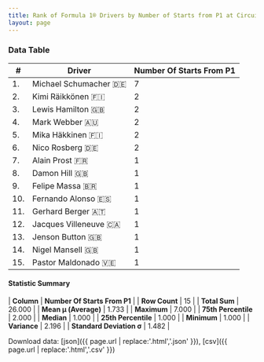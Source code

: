 ```yaml
---
title: Rank of Formula 1® Drivers by Number of Starts from P1 at Circuit de Catalunya
layout: page
---
```


<canvas id="chart" width="400" height="180"></canvas>
<script>
var data = {
    "datasets": [
        {
            "backgroundColor": [
                "#9C8E8D",
                "#9C8E8D",
                "#9C8E8D",
                "#9C8E8D",
                "#9C8E8D",
                "#9C8E8D",
                "#9C8E8D",
                "#9C8E8D",
                "#9C8E8D",
                "#9C8E8D",
                "#9C8E8D",
                "#9C8E8D",
                "#9C8E8D",
                "#9C8E8D",
                "#9C8E8D"
            ],
            "borderColor": [
                "#1D181E",
                "#1D181E",
                "#1D181E",
                "#1D181E",
                "#1D181E",
                "#1D181E",
                "#1D181E",
                "#1D181E",
                "#1D181E",
                "#1D181E",
                "#1D181E",
                "#1D181E",
                "#1D181E",
                "#1D181E",
                "#1D181E"
            ],
            "borderWidth": 1,
            "data": [
                7.0,
                2.0,
                2.0,
                2.0,
                2.0,
                2.0,
                1.0,
                1.0,
                1.0,
                1.0,
                1.0,
                1.0,
                1.0,
                1.0,
                1.0
            ],
            "label": "Number Of Starts From P1"
        }
    ],
    "labels": [
        "Michael Schumacher",
        "Kimi Räikkönen",
        "Lewis Hamilton",
        "Mark Webber",
        "Mika Häkkinen",
        "Nico Rosberg",
        "Alain Prost",
        "Damon Hill",
        "Felipe Massa",
        "Fernando Alonso",
        "Gerhard Berger",
        "Jacques Villeneuve",
        "Jenson Button",
        "Nigel Mansell",
        "Pastor Maldonado"
    ]
};
var options = {
  legend: {
    display: false
  },
  scales: {
    xAxes: [{
      ticks: {
        beginAtZero: true,
        maxRotation: 180,
        display: window.innerWidth > 800
      }
    }],
    yAxes: [{
      ticks: {
        beginAtZero: true
      }
    }]
  },
  onResize: function(chart, size) {
    chart.options.scales.xAxes[0].ticks.display = size.width > 800;
  }
};
var chart = new Chart("chart", {
    data: data,
    type: 'bar',
    options: options
});
</script>



### Data Table

| # | Driver | Number Of Starts From P1 |
|--|--|--|
| 1. | Michael Schumacher 🇩🇪 | 7 |
| 2. | Kimi Räikkönen 🇫🇮 | 2 |
| 3. | Lewis Hamilton 🇬🇧 | 2 |
| 4. | Mark Webber 🇦🇺 | 2 |
| 5. | Mika Häkkinen 🇫🇮 | 2 |
| 6. | Nico Rosberg 🇩🇪 | 2 |
| 7. | Alain Prost 🇫🇷 | 1 |
| 8. | Damon Hill 🇬🇧 | 1 |
| 9. | Felipe Massa 🇧🇷 | 1 |
| 10. | Fernando Alonso 🇪🇸 | 1 |
| 11. | Gerhard Berger 🇦🇹 | 1 |
| 12. | Jacques Villeneuve 🇨🇦 | 1 |
| 13. | Jenson Button 🇬🇧 | 1 |
| 14. | Nigel Mansell 🇬🇧 | 1 |
| 15. | Pastor Maldonado 🇻🇪 | 1 |

#### Statistic Summary

| **Column** | **Number Of Starts From P1** |
| **Row Count** | 15 |
| **Total Sum** | 26.000 |
| **Mean μ (Average)** | 1.733 |
| **Maximum** | 7.000 |
| **75th Percentile** | 2.000 |
| **Median** | 1.000 |
| **25th Percentile** | 1.000 |
| **Minimum** | 1.000 |
| **Variance** | 2.196 |
| **Standard Deviation σ** | 1.482 |

Download data: [json]({{ page.url | replace:'.html','.json' }}), [csv]({{ page.url | replace:'.html','.csv' }})
